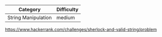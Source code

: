 | Category            | Difficulty |
| ------------------- | ---------- |
| String Manipulation | medium     |

https://www.hackerrank.com/challenges/sherlock-and-valid-string/problem

